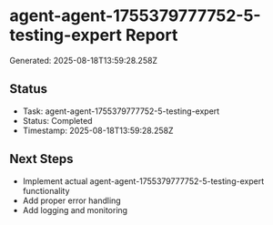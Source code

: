 # agent-agent-1755379777752-5-testing-expert Report

Generated: 2025-08-18T13:59:28.258Z

## Status
- Task: agent-agent-1755379777752-5-testing-expert
- Status: Completed
- Timestamp: 2025-08-18T13:59:28.258Z

## Next Steps
- Implement actual agent-agent-1755379777752-5-testing-expert functionality
- Add proper error handling
- Add logging and monitoring
